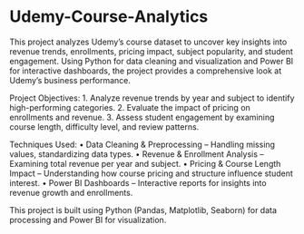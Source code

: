 # Udemy-Course-Analytics
This project analyzes Udemy’s course dataset to uncover key insights into revenue trends, enrollments, pricing impact, subject popularity, and student engagement. Using Python for data cleaning and visualization and Power BI for interactive dashboards, the project provides a comprehensive look at Udemy’s business performance.

Project Objectives:
	1.	Analyze revenue trends by year and subject to identify high-performing categories.
	2.	Evaluate the impact of pricing on enrollments and revenue.
	3.	Assess student engagement by examining course length, difficulty level, and review patterns.
 
Techniques Used:
	•	Data Cleaning & Preprocessing – Handling missing values, standardizing data types.
	•	Revenue & Enrollment Analysis – Examining total revenue per year and subject.
	•	Pricing & Course Length Impact – Understanding how course pricing and structure influence student interest.
	•	Power BI Dashboards – Interactive reports for insights into revenue growth and enrollments.

This project is built using Python (Pandas, Matplotlib, Seaborn) for data processing and Power BI for visualization. 
